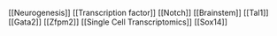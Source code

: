 [[Neurogenesis]]
[[Transcription factor]]
[[Notch]]
[[Brainstem]]
[[Tal1]]
[[Gata2]]
[[Zfpm2]]
[[Single Cell Transcriptomics]]
[[Sox14]]

